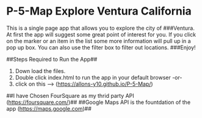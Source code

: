 # P-5-Map Explore Ventura California
This is a single page app that allows you to explore the city of ###Ventura. At first the app will suggest some great point of interest for you. If you click on the marker or an item in the list some more information will pull up in a pop up box. You can also use the filter box to filter out locations. ###Enjoy!

##Steps Required to Run the App##
1. Down load the files.
2. Double click index.html to run the app in your default browser
 -or-
1. click on this --> (https://allons-y10.github.io/P-5-Map/)

##I have Chosen FourSquare as my thrid party API (https://foursquare.com/)##
##Google Maps API is the fountdation of the app (https://maps.google.com)##
